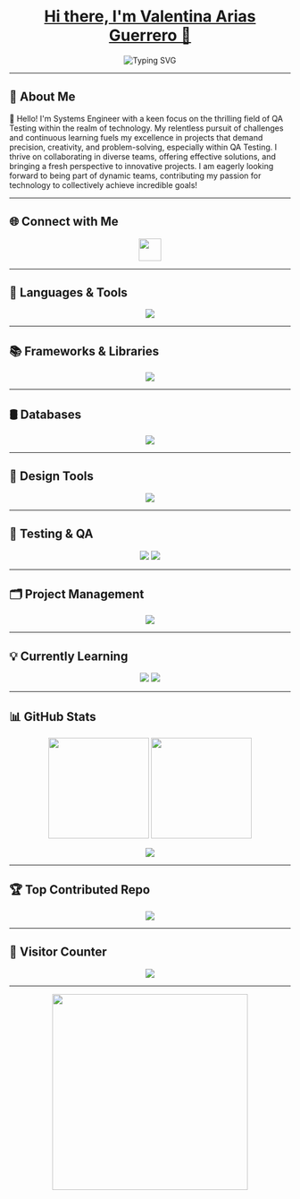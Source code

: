 <h1 align="center">
  <a href="https://github.com/valentinaariasguerrero">Hi there, I'm Valentina Arias Guerrero 👋</a>
</h1>

<p align="center">
  <img src="https://readme-typing-svg.demolab.com?font=Fira+Code&size=22&pause=1000&center=true&vCenter=true&width=435&lines=Hi+there%2C+I'm+Valentina+Arias+Guerrero+%F0%9F%91%8B;Welcome+to+my+GitHub+profile!" alt="Typing SVG" />
</p>

---

## 💫 About Me
🌟 Hello! I'm Systems Engineer with a keen focus on the thrilling field of QA Testing within the realm of technology. My relentless pursuit of challenges and continuous learning fuels my excellence in projects that demand precision, creativity, and problem-solving, especially within QA Testing. I thrive on collaborating in diverse teams, offering effective solutions, and bringing a fresh perspective to innovative projects. I am eagerly looking forward to being part of dynamic teams, contributing my passion for technology to collectively achieve incredible goals!

---

## 🌐 Connect with Me  
<p align="center">
  <a href="https://linkedin.com/in/valentina-arias-9924742a6">
    <img src="https://skillicons.dev/icons?i=linkedin" height="40"/>
  </a>
</p>

---

## 🧠 Languages & Tools
<p align="center">
  <img src="https://skillicons.dev/icons?i=js,python,r,vagrant" />
</p>

---

## 📚 Frameworks & Libraries
<p align="center">
  <img src="https://skillicons.dev/icons?i=vue,tailwind,bootstrap,vuetify,jquery,chartjs" />
</p>

---

## 🛢️ Databases
<p align="center">
  <img src="https://skillicons.dev/icons?i=mysql,sqlite,microsoftSQLServer" />
</p>

---

## 🎨 Design Tools
<p align="center">
  <img src="https://skillicons.dev/icons?i=figma,photoshop,canva" />
</p>

---

## 🧪 Testing & QA
<p align="center">
  <img src="https://skillicons.dev/icons?i=postman,pytest,playwright,SONARQUBE" />
  <img src="https://img.shields.io/badge/Karate-31A8FF?style=for-the-badge&logoColor=white" />
</p>

---

## 🗂️ Project Management
<p align="center">
  <img src="https://skillicons.dev/icons?i=notion,trello,jira" />
</p>

---

## 💡 Currently Learning
<p align="center">
  <img src="https://skillicons.dev/icons?i=docker,azure,gitlab,selenium" />
  <img src="https://img.shields.io/badge/Cypress-17202C?style=for-the-badge&logo=cypress&logoColor=white" />
</p>

---

## 📊 GitHub Stats
<p align="center">
  <img src="https://github-readme-stats.vercel.app/api?username=valentina-29&show_icons=true&theme=radical" height="180"/>
  <img src="https://github-readme-streak-stats.herokuapp.com/?user=valentina-29&theme=radical" height="180"/>
</p>

<p align="center">
  <img src="https://github-readme-stats.vercel.app/api/top-langs/?username=valentina-29&layout=compact&theme=radical" />
</p>

---

## 🏆 Top Contributed Repo
<p align="center">
  <img src="https://github-contributor-stats.vercel.app/api?username=valentina-29&limit=5&theme=radical&combine_all_yearly_contributions=true" />
</p>

---

## 👀 Visitor Counter
<p align="center">
  <img src="https://visitcount.itsvg.in/api?id=valentina-29&icon=0&color=8&pretty=true" />
</p>

---

<p align="center">
  <img src="https://media.giphy.com/media/qgQUggAC3Pfv687qPC/giphy.gif" width="350" />
</p>

<!-- Created with ❤️ using GPRM -->
